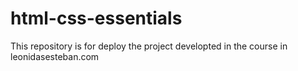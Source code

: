 # html-css-essentials
This repository is for deploy the project developted in the course in leonidasesteban.com
